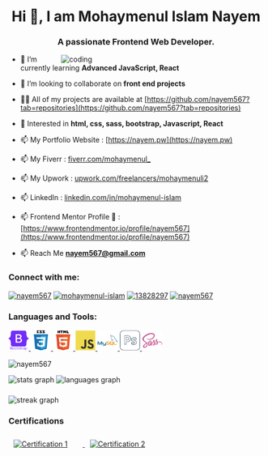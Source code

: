 <h1 align="center">Hi 👋, I am Mohaymenul Islam Nayem</h1>
<h3 align="center">A passionate Frontend Web Developer.</h3>
<img align="right" alt="coding" width="400" src="https://camo.githubusercontent.com/2366b34bb903c09617990fb5fff4622f3e941349e846ddb7e73df872a9d21233/68747470733a2f2f63646e2e6472696262626c652e636f6d2f75736572732f3733303730332f73637265656e73686f74732f363538313234332f6176656e746f2e676966">

- 🌱 I’m currently learning **Advanced JavaScript, React**

- 👯 I’m looking to collaborate on **front end projects**

- 👨‍💻 All of my projects are available at [https://github.com/nayem567?tab=repositories](https://github.com/nayem567?tab=repositories)

- 💬 Interested in **html, css, sass, bootstrap, Javascript, React**

- 📫 My Portfolio Website : [https://nayem.pw](https://nayem.pw)

- 📫 My Fiverr : [fiverr.com/mohaymenul_](https://www.fiverr.com/mohaymenul_)
  
- 📫 My Upwork : [upwork.com/freelancers/mohaymenuli2](https://www.upwork.com/freelancers/mohaymenuli2)

- 📫 LinkedIn : [linkedin.com/in/mohaymenul-islam](www.linkedin.com/in/mohaymenul-islam)

- 📫 Frontend Mentor Profile 🎉 : [https://www.frontendmentor.io/profile/nayem567](https://www.frontendmentor.io/profile/nayem567)

- 📫 Reach Me **nayem567@gmail.com**


<h3 align="left">Connect with me:</h3>
<p align="left">
<a href="https://codepen.io/nayem567" target="blank"><img align="center" src="https://raw.githubusercontent.com/rahuldkjain/github-profile-readme-generator/master/src/images/icons/Social/codepen.svg" alt="nayem567" height="30" width="40" /></a>
<a href="https://linkedin.com/in/mohaymenul-islam" target="blank"><img align="center" src="https://raw.githubusercontent.com/rahuldkjain/github-profile-readme-generator/master/src/images/icons/Social/linked-in-alt.svg" alt="mohaymenul-islam" height="30" width="40" /></a>
<a href="https://stackoverflow.com/users/13828297" target="blank"><img align="center" src="https://raw.githubusercontent.com/rahuldkjain/github-profile-readme-generator/master/src/images/icons/Social/stack-overflow.svg" alt="13828297" height="30" width="40" /></a>
<a href="https://codesandbox.com/nayem567" target="blank"><img align="center" src="https://raw.githubusercontent.com/rahuldkjain/github-profile-readme-generator/master/src/images/icons/Social/codesandbox.svg" alt="nayem567" height="30" width="40" /></a>
</p>

<h3 align="left">Languages and Tools:</h3>
<p align="left"> <a href="https://getbootstrap.com" target="_blank" rel="noreferrer"> <img src="https://raw.githubusercontent.com/devicons/devicon/master/icons/bootstrap/bootstrap-plain-wordmark.svg" alt="bootstrap" width="40" height="40"/> </a> <a href="https://www.w3schools.com/css/" target="_blank" rel="noreferrer"> <img src="https://raw.githubusercontent.com/devicons/devicon/master/icons/css3/css3-original-wordmark.svg" alt="css3" width="40" height="40"/> </a> <a href="https://www.w3.org/html/" target="_blank" rel="noreferrer"> <img src="https://raw.githubusercontent.com/devicons/devicon/master/icons/html5/html5-original-wordmark.svg" alt="html5" width="40" height="40"/> </a> <a href="https://developer.mozilla.org/en-US/docs/Web/JavaScript" target="_blank" rel="noreferrer"> <img src="https://raw.githubusercontent.com/devicons/devicon/master/icons/javascript/javascript-original.svg" alt="javascript" width="40" height="40"/> </a> <a href="https://www.mysql.com/" target="_blank" rel="noreferrer"> <img src="https://raw.githubusercontent.com/devicons/devicon/master/icons/mysql/mysql-original-wordmark.svg" alt="mysql" width="40" height="40"/> </a> <a href="https://www.photoshop.com/en" target="_blank" rel="noreferrer"> <img src="https://raw.githubusercontent.com/devicons/devicon/master/icons/photoshop/photoshop-line.svg" alt="photoshop" width="40" height="40"/> </a> <a href="https://sass-lang.com" target="_blank" rel="noreferrer"> <img src="https://raw.githubusercontent.com/devicons/devicon/master/icons/sass/sass-original.svg" alt="sass" width="40" height="40"/> </a> </p>

<p><img align="center" src="https://github-readme-stats.vercel.app/api/top-langs?username=nayem567&show_icons=true&locale=en&layout=compact" alt="nayem567" /></p>

<div align="left">
  <img src="https://github-readme-stats.vercel.app/api?username=nayem567&hide_title=false&hide_rank=false&show_icons=true&include_all_commits=true&count_private=true&disable_animations=false&theme=dracula&locale=en&hide_border=false&order=1" height="150" alt="stats graph"  />
  <img src="https://github-readme-stats.vercel.app/api/top-langs?username=nayem567&locale=en&hide_title=false&layout=compact&card_width=320&langs_count=5&theme=dracula&hide_border=false&order=2" height="150" alt="languages graph"  />
</div>

###


###




###

<div align="left">
  <img src="https://streak-stats.demolab.com?user=maurodesouza&locale=en&mode=daily&theme=dark&hide_border=false&border_radius=5&order=3" height="220" alt="streak graph"  />
</div>

<!-- Adding two images side by side -->
<h3 align="left">Certifications</h3>
<div align="left">
  <a href="https://drive.google.com/file/d/1l6VXCIOs-demE71WMQFaTvnXDlUlzJ-F/view?usp=sharing" >
    <img src="https://drive.google.com/uc?id=1l6VXCIOs-demE71WMQFaTvnXDlUlzJ-F" alt="Certification 1" width="450" height="300" style="margin: 10px; margin-right: 30px;" />
  </a>
  <a href="https://drive.google.com/file/d/16hT0UhzbqQP-dnAEtGplcQeNijabfnub/view?usp=sharing">
    <img src="https://drive.google.com/uc?id=16hT0UhzbqQP-dnAEtGplcQeNijabfnub" alt="Certification 2" width="450" height="300" style="margin: 10px;" />
  </a>
</div>

###

